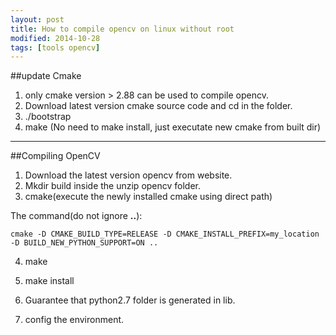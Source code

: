 ```yaml
---
layout: post
title: How to compile opencv on linux without root
modified: 2014-10-28
tags: [tools opencv]
---
```


##update Cmake

1. only cmake version > 2.88 can be used to compile opencv.
2. Download latest version cmake source code and cd in the folder.
3. ./bootstrap
4. make (No need to make install, just executate new cmake from built dir)

---
##Compiling OpenCV

1. Download the latest version opencv from website.
2. Mkdir build inside the unzip opencv folder.
3. cmake(execute the newly installed cmake using direct path)

The command(do not ignore **..**):
	
	cmake -D CMAKE_BUILD_TYPE=RELEASE -D CMAKE_INSTALL_PREFIX=my_location -D BUILD_NEW_PYTHON_SUPPORT=ON ..
	
4. make

5. make install
6. Guarantee that python2.7 folder is generated in lib.
7. config the environment.

